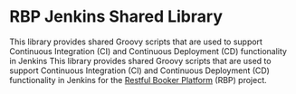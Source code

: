 # RBP Jenkins Shared Library

This library provides shared Groovy scripts that are used to support Continuous Integration (CI) and Continuous
Deployment (CD) functionality in Jenkins This library provides shared Groovy scripts that are used to support Continuous
Integration (CI) and Continuous Deployment (CD) functionality in Jenkins for the
[Restful Booker Platform](https://github.com/vtramo/restful-booker-platform) (RBP) project.